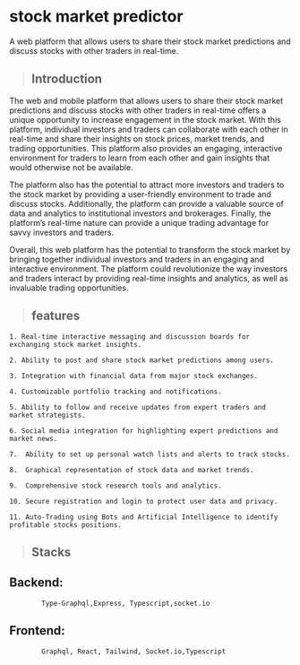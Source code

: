 # stock market predictor

A web platform that allows users to share their stock market predictions and discuss stocks with other traders in real-time.

> ## Introduction

The web and mobile platform that allows users to share their stock market predictions and discuss stocks with other traders in real-time offers a unique opportunity to increase engagement in the stock market. With this platform, individual investors and traders can collaborate with each other in real-time and share their insights on stock prices, market trends, and trading opportunities. This platform also provides an engaging, interactive environment for traders to learn from each other and gain insights that would otherwise not be available.

The platform also has the potential to attract more investors and traders to the stock market by providing a user-friendly environment to trade and discuss stocks. Additionally, the platform can provide a valuable source of data and analytics to institutional investors and brokerages. Finally, the platform’s real-time nature can provide a unique trading advantage for savvy investors and traders.

Overall, this web platform has the potential to transform the stock market by bringing together individual investors and traders in an engaging and interactive environment. The platform could revolutionize the way investors and traders interact by providing real-time insights and analytics, as well as invaluable trading opportunities.

> ## features

    1. Real-time interactive messaging and discussion boards for exchanging stock market insights.

    2. Ability to post and share stock market predictions among users.

    3. Integration with financial data from major stock exchanges.

    4. Customizable portfolio tracking and notifications.

    5. Ability to follow and receive updates from expert traders and market strategists.

    6. Social media integration for highlighting expert predictions and market news.

    7.  Ability to set up personal watch lists and alerts to track stocks.

    8.  Graphical representation of stock data and market trends.

    9.  Comprehensive stock research tools and analytics.

    10. Secure registration and login to protect user data and privacy.

    11. Auto-Trading using Bots and Artificial Intelligence to identify profitable stocks positions.

> ## Stacks

## Backend: 
            Type-Graphql,Express, Typescript,socket.io

## Frontend: 
            Graphql, React, Tailwind, Socket.io,Typescript
